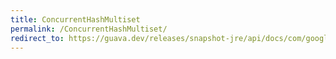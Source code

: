 ```yaml
---
title: ConcurrentHashMultiset
permalink: /ConcurrentHashMultiset/
redirect_to: https://guava.dev/releases/snapshot-jre/api/docs/com/google/common/collect/ConcurrentHashMultiset.html
---
```

